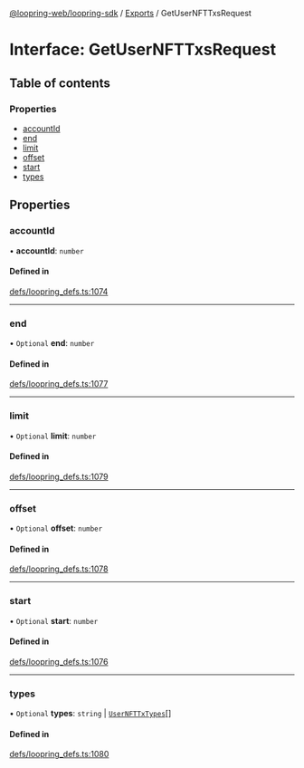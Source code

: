 [@loopring-web/loopring-sdk](../README.md) / [Exports](../modules.md) / GetUserNFTTxsRequest

# Interface: GetUserNFTTxsRequest

## Table of contents

### Properties

- [accountId](GetUserNFTTxsRequest.md#accountid)
- [end](GetUserNFTTxsRequest.md#end)
- [limit](GetUserNFTTxsRequest.md#limit)
- [offset](GetUserNFTTxsRequest.md#offset)
- [start](GetUserNFTTxsRequest.md#start)
- [types](GetUserNFTTxsRequest.md#types)

## Properties

### accountId

• **accountId**: `number`

#### Defined in

[defs/loopring_defs.ts:1074](https://github.com/Loopring/loopring_sdk/blob/300ee65/src/defs/loopring_defs.ts#L1074)

___

### end

• `Optional` **end**: `number`

#### Defined in

[defs/loopring_defs.ts:1077](https://github.com/Loopring/loopring_sdk/blob/300ee65/src/defs/loopring_defs.ts#L1077)

___

### limit

• `Optional` **limit**: `number`

#### Defined in

[defs/loopring_defs.ts:1079](https://github.com/Loopring/loopring_sdk/blob/300ee65/src/defs/loopring_defs.ts#L1079)

___

### offset

• `Optional` **offset**: `number`

#### Defined in

[defs/loopring_defs.ts:1078](https://github.com/Loopring/loopring_sdk/blob/300ee65/src/defs/loopring_defs.ts#L1078)

___

### start

• `Optional` **start**: `number`

#### Defined in

[defs/loopring_defs.ts:1076](https://github.com/Loopring/loopring_sdk/blob/300ee65/src/defs/loopring_defs.ts#L1076)

___

### types

• `Optional` **types**: `string` \| [`UserNFTTxTypes`](../enums/UserNFTTxTypes.md)[]

#### Defined in

[defs/loopring_defs.ts:1080](https://github.com/Loopring/loopring_sdk/blob/300ee65/src/defs/loopring_defs.ts#L1080)
